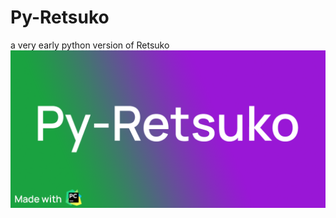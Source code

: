 # Py-Retsuko
a very early python version of Retsuko
![BannerImage](https://raw.githubusercontent.com/ErisuKuraku/Py-Retsuko/master/Github%20Social.png)
